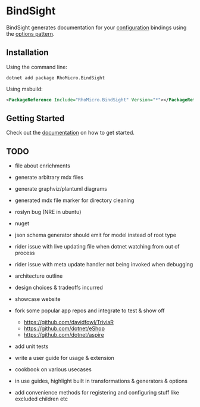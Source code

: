 # BindSight

BindSight generates documentation for your [configuration](https://learn.microsoft.com/en-us/dotnet/core/extensions/configuration) bindings using the [options pattern](https://learn.microsoft.com/en-us/dotnet/core/extensions/options).

## Installation

Using the command line:

```
dotnet add package RhoMicro.BindSight
```

Using msbuild:

```xml
<PackageReference Include="RhoMicro.BindSight" Version="*"></PackageReference>
```

## Getting Started

Check out the [documentation](https://bindsight.rhomicro.com/tutorials/walkthrough/) on how to get started.

## TODO

- file about enrichments

- generate arbitrary mdx files
- generate graphviz/plantuml diagrams

- generated mdx file marker for directory cleaning

- roslyn bug (NRE in ubuntu)

- nuget

- json schema generator should emit for model instead of root type

- rider issue with live updating file when dotnet watching from out of process
- rider issue with meta update handler not being invoked when debugging

- architecture outline
- design choices & tradeoffs incurred
- showcase website
- fork some popular app repos and integrate to test & show off
    - https://github.com/davidfowl/TriviaR
    - https://github.com/dotnet/eShop
    - https://github.com/dotnet/aspire
- add unit tests
- write a user guide for usage & extension
- cookbook on various usecases
- in use guides, highlight built in transformations & generators & options

- add convenience methods for registering and configuring stuff like excluded children etc

